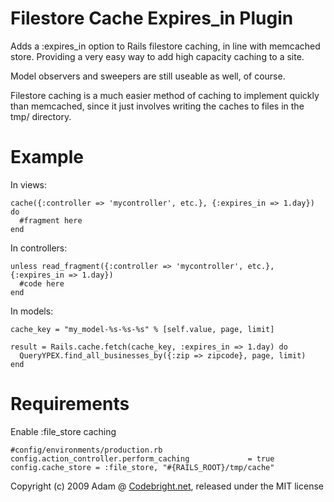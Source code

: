Filestore Cache Expires_in Plugin
============================

Adds a :expires_in option to Rails filestore caching, in line with memcached store. Providing a very easy way to add high capacity caching to a site.

Model observers and sweepers are still useable as well, of course.

Filestore caching is a much easier method of caching to implement quickly than memcached, since it just involves writing the caches to files in the tmp/ directory.

Example
=======

In views:

    cache({:controller => 'mycontroller', etc.}, {:expires_in => 1.day}) do
      #fragment here
    end

In controllers:

    unless read_fragment({:controller => 'mycontroller', etc.}, {:expires_in => 1.day})
      #code here
    end

In models:

    cache_key = "my_model-%s-%s-%s" % [self.value, page, limit]
    
    result = Rails.cache.fetch(cache_key, :expires_in => 1.day) do
      QueryYPEX.find_all_businesses_by({:zip => zipcode}, page, limit)
    end


Requirements
=========

Enable :file_store caching

    #config/environments/production.rb
    config.action_controller.perform_caching             = true
    config.cache_store = :file_store, "#{RAILS_ROOT}/tmp/cache"


Copyright (c) 2009 Adam @ [Codebright.net][cb], released under the MIT license

[cb]:http://codebright.net